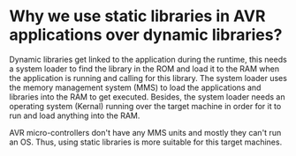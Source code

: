 # Why we use static libraries in AVR applications over dynamic libraries?

Dynamic libraries get linked to the application during the runtime, this needs a system loader to find the library in the ROM and load it to the RAM when the application is running and calling for this library. The system loader uses the memory management system (MMS) to load the applications and libraries into the RAM to get executed. Besides, the system loader needs an operating system (Kernal) running over the target machine in order for it to run and load anything into the RAM.

AVR micro-controllers  don't have any MMS units and mostly they can't run an OS. Thus, using static libraries is more suitable for this target machines.